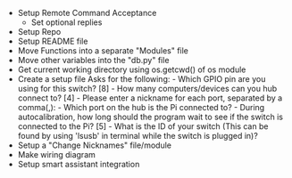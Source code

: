 - Setup Remote Command Acceptance
	- Set optional replies
- Setup Repo
- Setup README file
- Move Functions into a separate "Modules" file
- Move other variables into the "db.py" file
- Get current working directory using os.getcwd() of os module
- Create a setup file
	Asks for the following:
		- Which GPIO pin are you using for this switch? [8]
		- How many computers/devices can you hub connect to? [4]
		- Please enter a nickname for each port, separated by a comma(,):
		- Which port on the hub is the Pi connected to?
		- During autocalibration, how long should the program wait to see if the switch is connected to the Pi? [5]
		- What is the ID of your switch (This can be found by using 'lsusb' in terminal while the switch is plugged in)?
- Setup a "Change Nicknames" file/module
- Make wiring diagram
- Setup smart assistant integration
